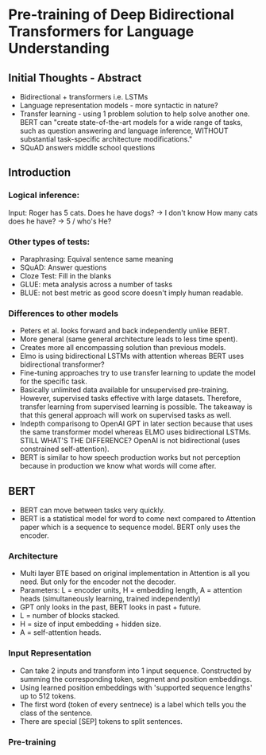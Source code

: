 # Pre-training of Deep Bidirectional Transformers for Language Understanding

## Initial Thoughts - Abstract
* Bidirectional + transformers i.e. LSTMs
* Language representation models - more syntactic in nature?
* Transfer learning - using 1 problem solution to help solve another one. BERT can "create state-of-the-art models for a wide range of tasks, such as question answering and language inference, WITHOUT substantial task-specific architecture modifications." 
* SQuAD answers middle school questions

## Introduction

### Logical inference: 

Input: Roger has 5 cats.
Does he have dogs? -> I don't know
How many cats does he have? -> 5 / who's He?

### Other types of tests:
* Paraphrasing: Equival sentence same meaning
* SQuAD: Answer questions
* Cloze Test: Fill in the blanks
* GLUE: meta analysis across a number of tasks
* BLUE: not best metric as good score doesn't imply human readable. 

### Differences to other models
* Peters et al. looks forward and back independently unlike BERT. 
* More general (same general architecture leads to less time spent).
* Creates more all encompassing solution than previous models. 
* Elmo is using bidirectional LSTMs with attention whereas BERT uses bidirectional transformer? 
* Fine-tuning approaches try to use transfer learning to update the model for the specific task.
* Basically unlimited data available for unsupervised pre-training. However, supervised tasks effective with large datasets. Therefore, transfer learning from supervised learning is possible. The takeaway is that this general approach will work on supervised tasks as well. 
* Indepth comparisong to OpenAI GPT in later section because that uses the same transformer model whereas ELMO uses bidirectional LSTMs. STILL WHAT'S THE DIFFERENCE? OpenAI is not bidirectional (uses constrained self-attention).
* BERT is similar to how speech production works but not perception because in production we know what words will come after. 

## BERT

* BERT can move between tasks very quickly. 
* BERT is a statistical model for word to come next compared to Attention paper which is a sequence to sequence model. BERT only uses the encoder. 

### Architecture
* Multi layer BTE based on original implementation in Attention is all you need. But only for the encoder not the decoder. 
* Parameters: L = encoder units, H = embedding length, A = attention heads (simultaneously learning, trained independently)
* GPT only looks in the past, BERT looks in past + future. 
* L = number of blocks stacked.
* H = size of input embedding + hidden size.
* A = self-attention heads.

### Input Representation
* Can take 2 inputs and transform into 1 input sequence. Constructed by summing the corresponding token, segment and position embeddings. 
* Using learned position embeddings with 'supported sequence lengths' up to 512 tokens. 
* The first word (token of every sentnece) is a label which tells you the class of the sentence. 
* There are special \[SEP\] tokens to split sentences. 

### Pre-training
